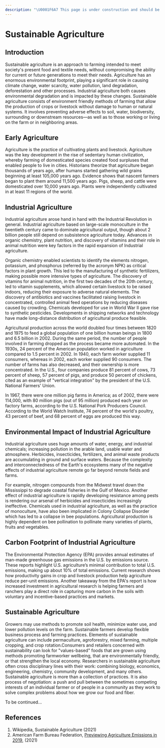 ```yaml
---
description: "\U0001F6A7 This page is under construction and should be considered incomplete. \U0001F6A7"
---
```


# Sustainable Agriculture

## Introduction

Sustainable agriculture is an approach to farming intended to meet society's present food and textile needs, without compromising the ability for current or future generations to meet their needs. Agriculture has an enormous environmental footprint, playing a significant role in causing climate change, water scarcity, water pollution, land degradation, deforestation and other processes. Industrial agriculture both causes environmental degradation and is impacted by these changes. Sustainable agriculture consists of environment friendly methods of farming that allow the production of crops or livestock without damage to human or natural systems. It involves preventing adverse effects to soil, water, biodiversity, surrounding or downstream resources—as well as to those working or living on the farm or in neighboring areas.

## Early Agriculture

Agriculture is the practice of cultivating plants and livestock. Agriculture was the key development in the rise of sedentary human civilization, whereby farming of domesticated species created food surpluses that enabled people to live in cities. Historians theorize that agriculture began thousands of years ago, after humans started gathering wild grains beginning at least 105,000 years ago. Evidence shows that nascent farmers began to plant them around 11,500 years ago. Pigs, sheep, and cattle were domesticated over 10,000 years ago. Plants were independently cultivated in at least 11 regions of the world.

## Industrial Agriculture

Industrial agriculture arose hand in hand with the Industrial Revolution in general. Industrial agriculture based on large-scale monoculture in the twentieth century came to dominate agricultural output, though about 2 billion people still depend on subsistence agriculture today. Advances in organic chemistry, plant nutrition, and discovery of vitamins and their role in animal nutrition were key factors in the rapid expansion of Industrial agriculture.

Organic chemistry enabled scientists to identify the elements nitrogen, potassium, and phosphorus \(referred by the acronym NPK\) as critical factors in plant growth. This led to the manufacturing of synthetic fertilizers, making possible more intensive types of agriculture. The discovery of vitamins for animal nutrition, in the first two decades of the 20th century, led to vitamin supplements, which allowed certain livestock to be raised indoors, reducing their exposure to adverse natural elements. The discovery of antibiotics and vaccines facilitated raising livestock in concentrated, controlled animal feed operations by reducing diseases caused by crowding. Chemicals developed for use in World War II gave rise to synthetic pesticides. Developments in shipping networks and technology have made long-distance distribution of agricultural produce feasible.

Agricultural production across the world doubled four times between 1820 and 1975 to feed a global population of one billion human beings in 1800 and 6.5 billion in 2002. During the same period, the number of people involved in farming dropped as the process became more automated. In the 1930s, 24 percent of the American population worked in agriculture compared to 1.5 percent in 2002. In 1940, each farm worker supplied 11 consumers, whereas in 2002, each worker supplied 90 consumers. The number of farms has also decreased, and their ownership is more concentrated. In the U.S., four companies produce 81 percent of cows, 73 percent of sheep, 57 percent of pigs, and produce 50 percent of chickens, cited as an example of "vertical integration" by the president of the U.S. National Farmers' Union.

In 1967, there were one million pig farms in America; as of 2002, there were 114,000, with 80 million pigs \(out of 95 million\) produced each year on factory farms, according to the U.S. National Pork Producers Council. According to the World Watch Institute, 74 percent of the world's poultry, 43 percent of beef, and 68 percent of eggs are produced this way.

## Environmental Impact of Industrial Agriculture

Industrial agriculture uses huge amounts of water, energy, and industrial chemicals; increasing pollution in the arable land, usable water and atmosphere. Herbicides, insecticides, fertilizers, and animal waste products are accumulating in ground and surface waters. Because the complexity and interconnectedness of the Earth's ecosystems many of the negative effects of industrial agriculture remote go far beyond remote fields and farms.

For example, nitrogen compounds from the Midwest travel down the Mississippi to degrade coastal fisheries in the Gulf of Mexico. Another effect of industrial agriculture is rapidly developing resistance among pests is rendering our arsenal of herbicides and insecticides increasingly ineffective. Chemicals used in industrial agriculture, as well as the practice of monoculture, have also been implicated in Colony Collapse Disorder which has led to a collapse in bee populations. Agricultural production is highly dependent on bee pollination to pollinate many varieties of plants, fruits and vegetables.

## Carbon Footprint of Industrial Agriculture

The Environmental Protection Agency \(EPA\) provides annual estimates of man-made greenhouse gas emissions in the U.S. by emissions source. These reports highlight U.S. agriculture’s minimal contribution to total U.S. emissions, making up about 10% of total emissions. Current research shows how productivity gains in crop and livestock production help agriculture reduce per-unit emissions. Another takeaway from the EPA's report is how increased investment in agricultural research is helping farmers and ranchers play a direct role in capturing more carbon in the soils with voluntary and incentive-based practices and markets.

## Sustainable Agriculture

Growers may use methods to promote soil health, minimize water use, and lower pollution levels on the farm. Sustainable farmers develop flexible business process and farming practices. Elements of sustainable agriculture can include permaculture, agroforestry, mixed farming, multiple cropping, and crop rotation.Consumers and retailers concerned with sustainability can look for "values-based" foods that are grown using methods promoting farmworker wellbeing, that are environmentally friendly, or that strengthen the local economy. Researchers in sustainable agriculture often cross disciplinary lines with their work: combining biology, economics, engineering, chemistry, community development, and many others. Sustainable agriculture is more than a collection of practices. It is also process of negotiation: a push and pull between the sometimes competing interests of an individual farmer or of people in a community as they work to solve complex problems about how we grow our food and fiber.

To be continued...

## References

1. Wikipedia, Sustainable Agriculture \(2021\)
2. American Farm Bureau Federation, [Previewing Agriculture Emissions in 2019](https://www.fb.org/market-intel/previewing-2019-agricultural-emissions), \(2021\)

